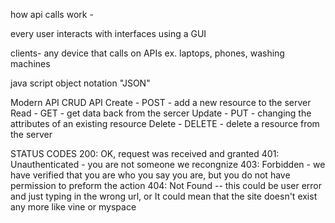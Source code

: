 how api calls work -

every user interacts with interfaces using a GUI

clients- any device that calls on APIs 
ex. laptops, phones, washing machines 

java script object notation "JSON"

Modern API
CRUD API 
Create - POST - add a new resource to the server
Read - GET - get data back from the sercer 
Update - PUT - changing the attributes of an existing resource 
Delete - DELETE - delete a resource from the server

STATUS CODES 
200: OK, request was received and granted 
401: Unauthenticated - you are not someone we recongnize 
403: Forbidden - we have verified that you are who you say you are, but you do not have permission to preform the action
404: Not Found -- this could be user error and just typing in the wrong url, or It could mean that the site doesn't exist any more like vine or myspace

